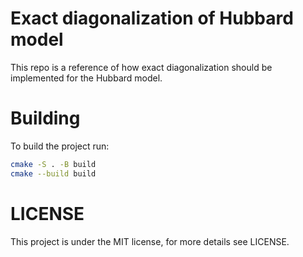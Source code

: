 # Exact diagonalization of Hubbard model

This repo is a reference of how exact diagonalization should be implemented for the Hubbard model.

# Building

To build the project run:

```bash
cmake -S . -B build
cmake --build build
```

# LICENSE

This project is under the MIT license, for more details see LICENSE.
